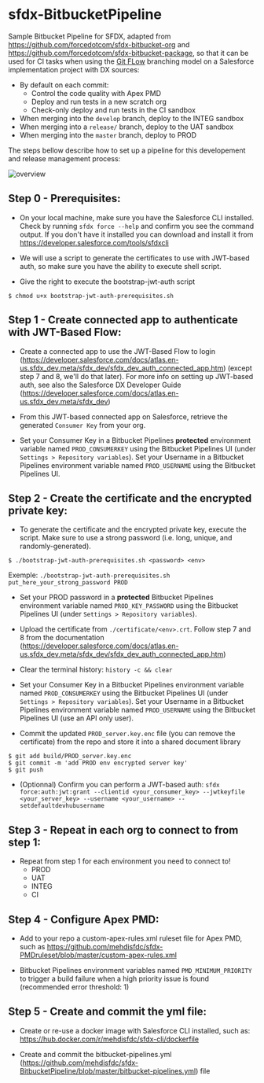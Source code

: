 # sfdx-BitbucketPipeline


Sample Bitbucket Pipeline for SFDX, adapted from https://github.com/forcedotcom/sfdx-bitbucket-org and https://github.com/forcedotcom/sfdx-bitbucket-package, so that it can be used for CI tasks when using the [Git FLow](https://nvie.com/posts/a-successful-git-branching-model/) branching model on a Salesforce implementation project with DX sources:
* By default on each commit:
   * Control the code quality with Apex PMD
   * Deploy and run tests in a new scratch org
   * Check-only deploy and run tests in the CI sandbox
* When merging into the `develop` branch, deploy to the INTEG sandbox
* When merging into a `release/` branch, deploy to the UAT sandbox
* When merging into the `master` branch, deploy to PROD



The steps bellow describe how to set up a pipeline for this developement and release management process:

![overview](https://github.com/mehdisfdc/sfdx-BitbucketPipeline/blob/master/img/overview.png "Overview")

## Step 0 - Prerequisites:

* On your local machine, make sure you have the Salesforce CLI installed. Check by running `sfdx force --help` and confirm you see the command output. If you don't have it installed you can download and install it from https://developer.salesforce.com/tools/sfdxcli

* We will use a script to generate the certificates to use with JWT-based auth, so make sure you have the ability to execute shell script.

* Give the right to execute the bootstrap-jwt-auth script
```
$ chmod u+x bootstrap-jwt-auth-prerequisites.sh
```

## Step 1 - Create connected app to authenticate with JWT-Based Flow:

* Create a connected app to use the JWT-Based Flow to login (https://developer.salesforce.com/docs/atlas.en-us.sfdx_dev.meta/sfdx_dev/sfdx_dev_auth_connected_app.htm) (except step 7 and 8, we'll do that later). For more info on setting up JWT-based auth, see also the Salesforce DX Developer Guide (https://developer.salesforce.com/docs/atlas.en-us.sfdx_dev.meta/sfdx_dev)

* From this JWT-based connected app on Salesforce, retrieve the generated `Consumer Key` from your org.

* Set your Consumer Key in a Bitbucket Pipelines **protected** environment variable named `PROD_CONSUMERKEY` using the Bitbucket Pipelines UI (under `Settings > Repository variables`). Set your Username in a Bitbucket Pipelines environment variable named `PROD_USERNAME` using the Bitbucket Pipelines UI. 

## Step 2 - Create the certificate and the encrypted private key:
* To generate the certificate and the encrypted private key, execute the script. Make sure to use a strong password (i.e. long, unique, and randomly-generated).
```
$ ./bootstrap-jwt-auth-prerequisites.sh <password> <env>
```
Exemple: `./bootstrap-jwt-auth-prerequisites.sh put_here_your_strong_password PROD`

* Set your PROD password in a **protected** Bitbucket Pipelines environment variable named `PROD_KEY_PASSWORD` using the Bitbucket Pipelines UI (under `Settings > Repository variables`).

* Upload the certificate from `./certificate/<env>.crt`. Follow step 7 and 8 from the documentation (https://developer.salesforce.com/docs/atlas.en-us.sfdx_dev.meta/sfdx_dev/sfdx_dev_auth_connected_app.htm)

* Clear the terminal history: `history -c && clear`

* Set your Consumer Key in a Bitbucket Pipelines environment variable named `PROD_CONSUMERKEY` using the Bitbucket Pipelines UI (under `Settings > Repository variables`). Set your Username in a Bitbucket Pipelines environment variable named `PROD_USERNAME` using the Bitbucket Pipelines UI (use an API only user).

* Commit the updated `PROD_server.key.enc` file (you can remove the certificate) from the repo and store it into a shared document library
```
$ git add build/PROD_server.key.enc
$ git commit -m 'add PROD env encrypted server key'
$ git push
```

* (Optionnal) Confirm you can perform a JWT-based auth: `sfdx force:auth:jwt:grant --clientid <your_consumer_key> --jwtkeyfile <your_server_key> --username <your_username> --setdefaultdevhubusername`

## Step 3 - Repeat in each org to connect to from step 1:
* Repeat from step 1 for each environment you need to connect to!
    * PROD
    * UAT
    * INTEG
    * CI
    
## Step 4 - Configure Apex PMD:
* Add to your repo a custom-apex-rules.xml ruleset file for Apex PMD, such as https://github.com/mehdisfdc/sfdx-PMDruleset/blob/master/custom-apex-rules.xml

*  Bitbucket Pipelines environment variables named `PMD_MINIMUM_PRIORITY` to trigger a build failure when a high priority issue is found (recommended error threshold: 1)
    
## Step 5 - Create and commit the yml file:
* Create or re-use a docker image with Salesforce CLI installed, such as:  https://hub.docker.com/r/mehdisfdc/sfdx-cli/dockerfile

* Create and commit the bitbucket-pipelines.yml (https://github.com/mehdisfdc/sfdx-BitbucketPipeline/blob/master/bitbucket-pipelines.yml) file

